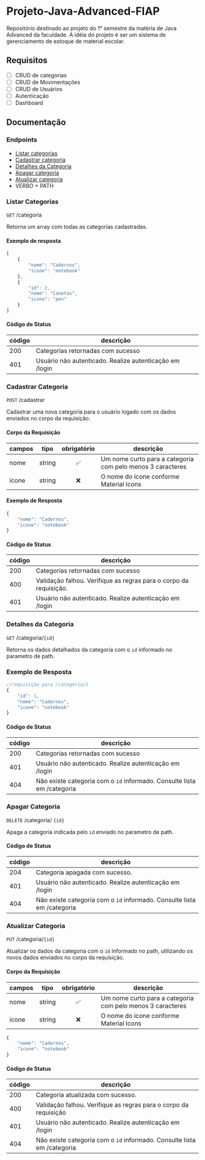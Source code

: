 # Projeto-Java-Advanced-FIAP
Repositório destinado ao projeto do 1° semestre da matéria de Java Advanced da faculdade.
A idéia do projeto é ser um sistema de gerenciamento de estoque de material escolar.

## Requisitos

 - [ ] CRUD de categorias
 - [ ] CRUD de Movimentações
 - [ ] CRUD de Usuários
 - [ ] Autenticação
 - [ ] Dashboard

 ## Documentação


 ### Endpoints

- [Listar categorias](#listar-categorias)
- [Cadastrar categoria](#cadastrar-categoria)
- [Detalhes da Categoria](#detalhes-da-categoria)
- [Apagar categoria](#apagar-categoria)
- [Atualizar categoria](#atualizar-categoria)
 - VERBO + PATH

### Listar Categorias
`GET` /categoria

Retorna um array com todas as categorias cadastradas.

#### Exemplo de resposta
```js
[
    {
        "nome": "Cadernos",
        "icone": "notebook"
    },
    {
        "id": 2,
        "nome": "Canetas",
        "icone": "pen"
    }
]
```

#### Código de Status

| código | descrição
|--------|---------
|200 | Categorias retornadas com sucesso
|401 | Usuário não autenticado. Realize autenticação em /login

### Cadastrar Categoria

`POST` /cadastrar

Cadastrar uma nova categoria para o usuário logado com os dados enviados no corpo da requisição.

#### Corpo da Requisição

| campos | tipo | obrigatório | descrição
|--------|------|:-------------:|----------
|nome|string|✅| Um nome curto para a categoria com pelo menos 3 caracteres
|icone|string|❌| O nome do ícone conforme Material Icons

#### Exemplo de Resposta

```js
{
    "nome": "Cadernos",
    "icone": "notebook"
}
```

#### Código de Status

| código | descrição
|--------|---------
|200 | Categorias retornadas com sucesso
|400 | Validação falhou. Verifique as regras para o corpo da requisição.
|401 | Usuário não autenticado. Realize autenticação em /login

### Detalhes da Categoria
`GET` /categoria/`{id}`

Retorna os dados detalhados da categoria com o `id` informado no parametro de path.

### Exemplo de Resposta
```js
//requisição para /categoria/1
{
    "id": 1,
    "nome": "Cadernos",
    "icone": "notebook"
}
```

#### Código de Status

| código | descrição
|--------|----------
|200 | Categorias retornadas com sucesso
|401 | Usuário não autenticado. Realize autenticação em /login
|404 | Não existe categoria com o `id` informado. Consulte lista em /categoria

### Apagar Categoria

`DELETE` /categoria/ `{id}`

Apaga a categoria indicada pelo `id` enviado no parametro de path. 

#### Código de Status

| código | descrição
|--------|----------
|204 | Categoria apagada com sucesso.
|401 | Usuário não autenticado. Realize autenticação em /login
|404 | Não existe categoria com o `id` informado. Consulte lista em /categoria

### Atualizar Categoria

`PUT` /categoria/`{id}`

Atualizar os dados da categoria com o `id` informado no path, utilizando os novos dados enviados no corpo da requisição.

#### Corpo da Requisição

| campos | tipo | obrigatório | descrição
|--------|------|:-------------:|----------
|nome|string|✅| Um nome curto para a categoria com pelo menos 3 caracteres
|icone|string|❌| O nome do ícone conforme Material Icons

```js
{
    "nome": "Cadernos",
    "icone": "notebook"
}
```

#### Código de Status

| código | descrição
|--------|----------
|200 | Categoria atualizada com sucesso.
|400 | Validação falhou. Verifique as regras para o corpo da requisição
|401 | Usuário não autenticado. Realize autenticação em /login
|404 | Não existe categoria com o `id` informado. Consulte lista em /categoria